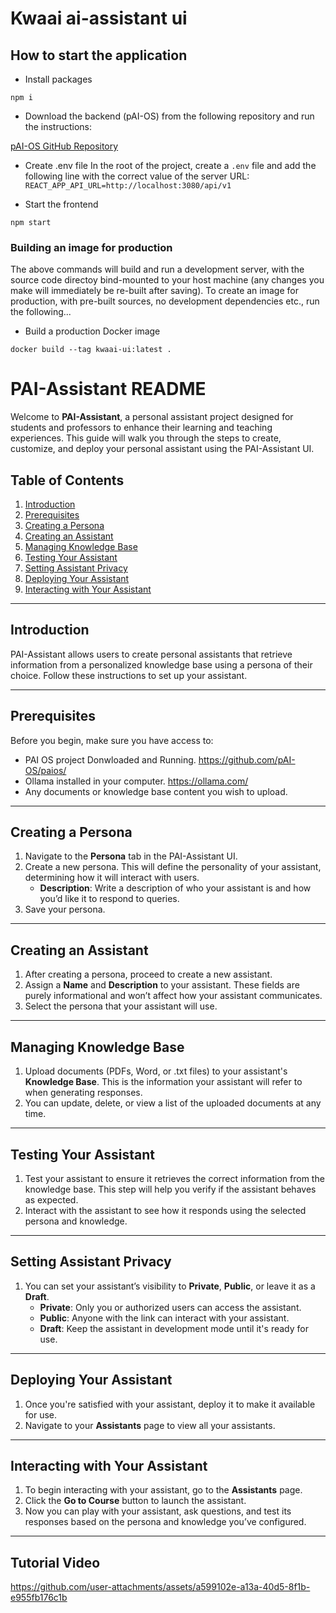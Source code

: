 # Kwaai ai-assistant ui

## How to start the application

- Install packages
  
`
    npm i
`

- Download the backend (pAI-OS) from the following repository and run the instructions:

[pAI-OS GitHub Repository](https://github.com/pAI-OS/paios)

- Create .env file
In the root of the project, create a `.env` file and add the following line with the correct value of the server URL:
`
    REACT_APP_API_URL=http://localhost:3080/api/v1
`

- Start the frontend

`
    npm start
`
### Building an image for production

The above commands will build and run a development server, with the source code directoy bind-mounted to your host machine (any changes you make will immediately be re-built after saving). To create an image for production, with pre-built sources, no development dependencies etc., run the following...

- Build a production Docker image

`
    docker build --tag kwaai-ui:latest .
`

# PAI-Assistant README

Welcome to **PAI-Assistant**, a personal assistant project designed for students and professors to enhance their learning and teaching experiences. This guide will walk you through the steps to create, customize, and deploy your personal assistant using the PAI-Assistant UI.

## Table of Contents
1. [Introduction](#introduction)
2. [Prerequisites](#prerequisites)
3. [Creating a Persona](#creating-a-persona)
4. [Creating an Assistant](#creating-an-assistant)
5. [Managing Knowledge Base](#managing-knowledge-base)
6. [Testing Your Assistant](#testing-your-assistant)
7. [Setting Assistant Privacy](#setting-assistant-privacy)
8. [Deploying Your Assistant](#deploying-your-assistant)
9. [Interacting with Your Assistant](#interacting-with-your-assistant)

---

## Introduction

PAI-Assistant allows users to create personal assistants that retrieve information from a personalized knowledge base using a persona of their choice. Follow these instructions to set up your assistant.

---

## Prerequisites

Before you begin, make sure you have access to:
- PAI OS project Donwloaded and Running. https://github.com/pAI-OS/paios/
- Ollama installed in your computer. https://ollama.com/
- Any documents or knowledge base content you wish to upload.

---

## Creating a Persona

1. Navigate to the **Persona** tab in the PAI-Assistant UI.
2. Create a new persona. This will define the personality of your assistant, determining how it will interact with users.
   - **Description**: Write a description of who your assistant is and how you’d like it to respond to queries.
3. Save your persona.

---

## Creating an Assistant

1. After creating a persona, proceed to create a new assistant.
2. Assign a **Name** and **Description** to your assistant. These fields are purely informational and won’t affect how your assistant communicates.
3. Select the persona that your assistant will use.

---

## Managing Knowledge Base

1. Upload documents (PDFs, Word, or .txt files) to your assistant's **Knowledge Base**. This is the information your assistant will refer to when generating responses.
2. You can update, delete, or view a list of the uploaded documents at any time.

---

## Testing Your Assistant

1. Test your assistant to ensure it retrieves the correct information from the knowledge base. This step will help you verify if the assistant behaves as expected.
2. Interact with the assistant to see how it responds using the selected persona and knowledge.

---

## Setting Assistant Privacy

1. You can set your assistant’s visibility to **Private**, **Public**, or leave it as a **Draft**.
   - **Private**: Only you or authorized users can access the assistant.
   - **Public**: Anyone with the link can interact with your assistant.
   - **Draft**: Keep the assistant in development mode until it's ready for use.

---

## Deploying Your Assistant

1. Once you're satisfied with your assistant, deploy it to make it available for use.
2. Navigate to your **Assistants** page to view all your assistants.

---

## Interacting with Your Assistant

1. To begin interacting with your assistant, go to the **Assistants** page.
2. Click the **Go to Course** button to launch the assistant.
3. Now you can play with your assistant, ask questions, and test its responses based on the persona and knowledge you’ve configured.

---

## Tutorial Video
https://github.com/user-attachments/assets/a599102e-a13a-40d5-8f1b-e955fb176c1b
